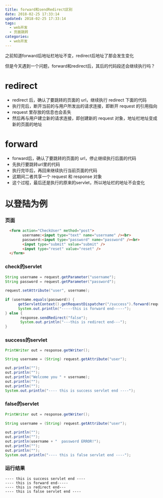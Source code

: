 ```yaml
---
title: forward和sendRedirect区别
date: 2018-02-25 17:33:14
updated: 2018-02-25 17:33:14
tags:
  - web开发
  - 页面跳转
categories: 
  - web开发
---
```


之前知道forward后地址栏地址不变，redirect后地址了那会发生变化

但是今天遇到一个问题，forward和redirect后，其后的代码段还会继续执行吗？

<!-- more -->

# redirect
- redirect 后，确认了要跳转的页面的 url，继续执行 redirect 下面的代码
- 执行完后，断开当前的与用户所发出的请求连接，即断开 request 的引用指向
- request 里存放的信息也会丢失
- 然后再与用户建立新的请求连接，即创建新的 request 对象，地址栏地址变成新的页面的地址

# forward
- forward后，确认了要跳转的页面的 url，停止继续执行后面的代码
- 先执行要跳转url里的代码
- 执行完毕后，再回来继续执行当前页面的代码
- 这期间二者共享一个 request 和 response 对象
- 这个过程，最后还是执行的原来的servlet，所以地址栏的地址不会变化

# 以登陆为例

### 页面
```html
  <form action="CheckUser" method="post">
        username:<input type="text" name="username" /><br>
        password:<input type="password" name="password" /><br>
        <input type="submit" value="submit" />
        <input type="reset" value="reset" />
  </form>
```

### check的servlet
```java
String username = request.getParameter("username");
String password = request.getParameter("password");
 
request.setAttribute("user", username);
 
if (username.equals(password)) {
      getServletContext().getRequestDispatcher("/success").forward(request, response);
      System.out.println("-----this is forward end-----");
} else {
       response.sendRedirect("false");
       System.out.println("---this is redirect end---");
}
```

### success的servlet
```java
PrintWriter out = response.getWriter();

String username = (String) request.getAttribute("user");

out.println("");
out.println("");
out.println("Welcome you " + username);
out.println("");
out.println("");
System.out.println("---- this is success servlet end ----");
```

### false的servlet
```java
PrintWriter out = response.getWriter();
 
String username = (String) request.getAttribute("user");
 
out.println("");
out.println("");
out.println(username + "  password ERROR!");
out.println("");
out.println("");
System.out.println("---- this is false servlet end ----");
```

### 运行结果
```
---- this is success servlet end ----
---- this is forward end-----
---- this is redirect end---
---- this is false servlet end ----
```